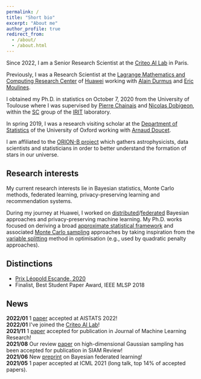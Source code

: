 ```yaml
---
permalink: /
title: "Short bio"
excerpt: "About me"
author_profile: true
redirect_from: 
  - /about/
  - /about.html
---
```


Since 2022, I am a Senior Research Scientist at the [Criteo AI Lab](https://ailab.criteo.com/) in Paris.

Previously, I was a Research Scientist at the [Lagrange Mathematics and Computing Research Center](https://www.huawei.com/fr/news/fr/2020/centre-lagrange) of [Huawei](https://www.huawei.com/) working with [Alain Durmus](http://alain.perso.math.cnrs.fr/) and [Eric Moulines](https://scholar.google.fr/citations?user=_XE1LvQAAAAJ&hl=fr).

I obtained my Ph.D. in statistics on October 7, 2020 from the University of Toulouse where I was supervised by [Pierre Chainais](http://pierrechainais.ec-lille.fr) and [Nicolas Dobigeon](http://dobigeon.perso.enseeiht.fr/index.html), within the [SC](http://sc.enseeiht.fr/) group of the [IRIT](https://www.irit.fr/) laboratory.

In spring 2019, I was a research visiting scholar at the [Department of Statistics](http://www.stats.ox.ac.uk/) of the University of Oxford working with [Arnaud Doucet](http://www.stats.ox.ac.uk/~doucet/).

I am affiliated to the [ORION-B project](https://www.iram.fr/~pety/ORION-B/) which gathers astrophysicists, data scientists and statisticians in order to better understand the formation of stars in our universe.

## Research interests
My current research interests lie in Bayesian statistics, Monte Carlo methods, federated learning, privacy-preserving learning and recommendation systems.

During my journey at Huawei, I worked on [distributed](http://proceedings.mlr.press/v139/plassier21a.html)/[federated](https://arxiv.org/abs/2106.00797) Bayesian approaches and privacy-preserving machine learning.
My Ph.D. works focused on deriving a broad [approximate statistical framework](https://doi.org/10.1080/10618600.2020.1826954) and associated [Monte Carlo sampling](https://arxiv.org/abs/1905.11937) approaches by taking inspiration from the [variable splitting](https://doi.org/10.1109/TSP.2019.2894825) method in optimisation (e.g., used by quadratic penalty approaches).

## Distinctions
- [Prix Léopold Escande, 2020](https://www.inp-toulouse.fr/fr/toulouse-inp/actualites/prix-leopold-escande-2020.html)
- Finalist, Best Student Paper Award, IEEE MLSP 2018

## News
<i class="fa fa-fw fa-newspaper"></i> **2022/01** 1 [paper](https://arxiv.org/abs/2106.00797) accepted at AISTATS 2022!   
<i class="fa fa-fw fa-landmark"></i> **2022/01** I've joined the [Criteo AI Lab](https://ailab.criteo.com/)!              
<i class="fa fa-fw fa-newspaper"></i> **2021/11** 1 [paper](https://arxiv.org/abs/1905.11937) accepted for publication in Journal of Machine Learning Research!  
<i class="fa fa-fw fa-newspaper"></i> **2021/08** Our review [paper](https://arxiv.org/abs/2010.01510) on high-dimensional Gaussian sampling has been accepted for publication in SIAM Review!     
<i class="fa fa-fw fa-newspaper"></i> **2021/06** New [preprint](https://arxiv.org/abs/2106.00797) on Bayesian federated learning!                            
<i class="fa fa-fw fa-newspaper"></i> **2021/05** 1 paper accepted at ICML 2021 (long talk, top 14% of accepted papers).  